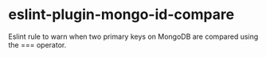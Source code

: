 # eslint-plugin-mongo-id-compare
Eslint rule to warn when two primary keys on MongoDB are compared using the === operator.
